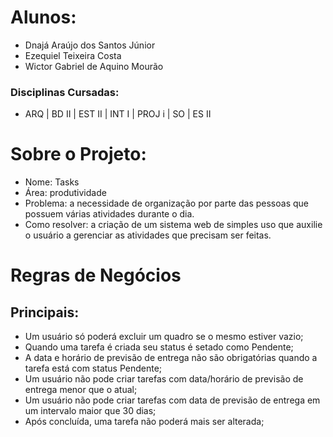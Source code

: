 # Alunos:
-	Dnajá Araújo dos Santos Júnior
-	Ezequiel Teixeira Costa
-	Wictor Gabriel de Aquino Mourão

### Disciplinas Cursadas:
- ARQ | BD II | EST II | INT I | PROJ i | SO | ES II


# Sobre o Projeto:
-	Nome: Tasks
-	Área: produtividade
-	Problema: a necessidade de organização por parte das pessoas que possuem várias atividades durante o dia.
-	Como resolver: a criação de um sistema web de simples uso que auxilie o usuário a gerenciar as atividades que precisam ser feitas.

# Regras de Negócios
## Principais:
- Um usuário só poderá excluir um quadro se o mesmo estiver vazio;
- Quando uma tarefa é criada seu status é setado como Pendente;
- A data e horário de previsão de entrega não são obrigatórias quando a tarefa está com status Pendente;
- Um usuário não pode criar tarefas com data/horário de previsão de entrega menor que o atual;
- Um usuário não pode criar tarefas com data de previsão de entrega em um intervalo maior que 30 dias;
- Após concluída, uma tarefa não poderá mais ser alterada;


